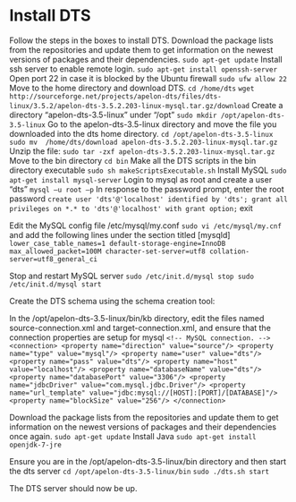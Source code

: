 Install DTS
============
Follow the steps in the boxes to install DTS.
Download the package lists from the repositories and update them to get information on the newest versions of packages and their dependencies.
	`sudo apt-get update`
Install ssh server to enable remote login.
	`sudo apt-get install openssh-server`
Open port 22 in case it is blocked by the Ubuntu firewall
	`sudo ufw allow 22`
Move to the home directory and download DTS.
	`cd /home/dts`
	`wget http://sourceforge.net/projects/apelon-dts/files/dts-linux/3.5.2/apelon-dts-3.5.2.203-linux-mysql.tar.gz/download`
Create a directory “apelon-dts-3.5-linux” under  “/opt”
	`sudo mkdir /opt/apelon-dts-3.5-linux`
Go to the apelon-dts-3.5-linux directory and move the file you downloaded into the dts home directory.
	`cd /opt/apelon-dts-3.5-linux`
	`sudo mv  /home/dts/download apelon-dts-3.5.2.203-linux-mysql.tar.gz`
Unzip the file:
`sudo tar -zxf apelon-dts-3.5.2.203-linux-mysql.tar.gz`
Move to the bin directory
	`cd bin`
Make all the DTS scripts in the bin directory executable
	`sudo sh makeScriptsExecutable.sh`
Install MySQL 
`sudo apt-get install mysql-server`
Login to mysql as root and create a user “dts”
	`mysql –u root –p`
In response to the password prompt, enter the root password
	`create user 'dts'@'localhost' identified by 'dts';
grant all privileges on *.* to 'dts'@'localhost' with grant option;`
exit


Edit the MySQL config file /etc/mysql/my.conf
	`sudo vi /etc/mysql/my.cnf`
and add the following lines under the section titled [mysqld]
`lower_case_table_names=1
default-storage-engine=InnoDB
max_allowed_packet=100M
character-set-server=utf8
collation-server=utf8_general_ci`

Stop and restart MySQL server
	`sudo /etc/init.d/mysql stop
	sudo /etc/init.d/mysql start`

Create the DTS schema using the schema creation tool:

In the /opt/apelon-dts-3.5-linux/bin/kb directory, edit the files named source-connection.xml and target-connection.xml, and ensure that the connection properties are setup for mysql
  `<!--
    MySQL connection.
  -->
  <connection>
    <property name="direction" value="source"/>
    <property name="type" value="mysql"/>
    <property name="user" value="dts"/>
    <property name="pass" value="dts"/>
    <property name="host" value="localhost"/>
    <property name="databaseName" value="dts"/>
    <property name="databasePort" value="3306"/>
    <property name="jdbcDriver" value="com.mysql.jdbc.Driver"/>
    <property name="url_template" value="jdbc:mysql://[HOST]:[PORT]/[DATABASE]"/>
    <property name="blockSize" value="256"/>
  </connection>`

Download the package lists from the repositories and update them to get information on the newest versions of packages and their dependencies once again.
`sudo apt-get update`
Install Java 
`sudo apt-get install openjdk-7-jre`

Ensure you are in the /opt/apelon-dts-3.5-linux/bin directory and then start the dts server
	`cd /opt/apelon-dts-3.5-linux/bin`
`sudo ./dts.sh start`

The DTS server should now be up.
